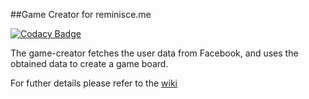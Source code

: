 
##Game Creator for reminisce.me

[![Codacy Badge](https://api.codacy.com/project/badge/grade/a1618ddd953a48339f3b9765e9e9ebd5)](https://www.codacy.com/app/pirroh/game-creator)

The game-creator fetches the user data from Facebook, and uses the obtained data to create a game board.

For futher details please refer to the [wiki](https://github.com/reminisceme/game-creator/wiki)
